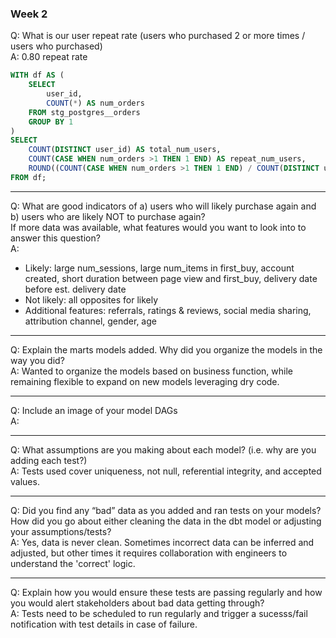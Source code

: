 ### Week 2 

Q: What is our user repeat rate (users who purchased 2 or more times / users who purchased)  
A: 0.80 repeat rate

``` sql
WITH df AS (
	SELECT
		user_id,
		COUNT(*) AS num_orders
	FROM stg_postgres__orders
	GROUP BY 1
)
SELECT
	COUNT(DISTINCT user_id) AS total_num_users,
	COUNT(CASE WHEN num_orders >1 THEN 1 END) AS repeat_num_users,
	ROUND((COUNT(CASE WHEN num_orders >1 THEN 1 END) / COUNT(DISTINCT user_id):: numeric),2) AS repeat_rate
FROM df;
```
---

Q: What are good indicators of a) users who will likely purchase again and b) users who are likely NOT to purchase again?   
   If more data was available, what features would you want to look into to answer this question?  
A: 
* Likely: large num_sessions, large num_items in first_buy, account created, short duration between page view and first_buy, delivery date before est. delivery date
* Not likely: all opposites for likely
* Additional features: referrals, ratings & reviews, social media sharing, attribution channel, gender, age  

---

Q: Explain the marts models added. Why did you organize the models in the way you did?  
A: Wanted to organize the models based on business function, while remaining flexible to expand on new models leveraging dry code.

---

Q: Include an image of your model DAGs  
A:

---
Q: What assumptions are you making about each model? (i.e. why are you adding each test?)  
A: Tests used cover uniqueness, not null, referential integrity, and accepted values.  

---
Q: Did you find any “bad” data as you added and ran tests on your models?   
   How did you go about either cleaning the data in the dbt model or adjusting your assumptions/tests?  
A: Yes, data is never clean. Sometimes incorrect data can be inferred and adjusted, but other times it requires collaboration with engineers to understand the 'correct' logic.

---
Q: Explain how you would ensure these tests are passing regularly and how you would alert stakeholders about bad data getting through?  
A: Tests need to be scheduled to run regularly and trigger a sucesss/fail notification with test details in case of failure.


